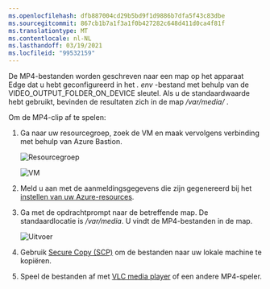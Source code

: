```yaml
---
ms.openlocfilehash: dfb887004cd29b5bd9f1d9886b7dfa5f43c83dbe
ms.sourcegitcommit: 867cb1b7a1f3a1f0b427282c648d411d0ca4f81f
ms.translationtype: MT
ms.contentlocale: nl-NL
ms.lasthandoff: 03/19/2021
ms.locfileid: "99532159"
---
```

De MP4-bestanden worden geschreven naar een map op het apparaat Edge dat u hebt geconfigureerd in het *. env* -bestand met behulp van de VIDEO_OUTPUT_FOLDER_ON_DEVICE sleutel. Als u de standaardwaarde hebt gebruikt, bevinden de resultaten zich in de map */var/media/* .

Om de MP4-clip af te spelen:

1. Ga naar uw resourcegroep, zoek de VM en maak vervolgens verbinding met behulp van Azure Bastion.

    ![Resourcegroep](../../../media/quickstarts/resource-group.png)
    
    ![VM](../../../media/quickstarts/virtual-machine.png)
1. Meld u aan met de aanmeldingsgegevens die zijn gegenereerd bij het [instellen van uw Azure-resources](../../../detect-motion-emit-events-quickstart.md#set-up-azure-resources). 
1. Ga met de opdrachtprompt naar de betreffende map. De standaardlocatie is */var/media*. U vindt de MP4-bestanden in de map.

    ![Uitvoer](../../../media/quickstarts/samples-output.png) 

1. Gebruik [Secure Copy (SCP)](../../../../../virtual-machines/linux/copy-files-to-linux-vm-using-scp.md) om de bestanden naar uw lokale machine te kopiëren. 
1. Speel de bestanden af met [VLC media player](https://www.videolan.org/vlc/) of een andere MP4-speler.
